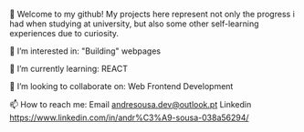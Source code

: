 👋 Welcome to my github!
My projects here represent not only the progress i had when studying at university, but also some other self-learning experiences due to curiosity.

👀 I’m interested in:
"Building" webpages

🌱 I’m currently learning:
REACT

💞️ I’m looking to collaborate on:
Web Frontend Development

📫 How to reach me:
Email
andresousa.dev@outlook.pt
Linkedin
https://www.linkedin.com/in/andr%C3%A9-sousa-038a56294/
